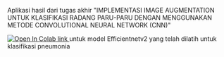Aplikasi hasil dari tugas akhir "IMPLEMENTASI IMAGE AUGMENTATION UNTUK KLASIFIKASI RADANG PARU-PARU DENGAN MENGGUNAKAN METODE CONVOLUTIONAL NEURAL NETWORK (CNN)"

<a target="_blank" href="https://colab.research.google.com/github/Daffa-Ri/tugas_akhir/blob/main/run_on_colab.ipynb">
  <img src="https://colab.research.google.com/assets/colab-badge.svg" alt="Open In Colab"/>
</a>

<a target="_blank" href="https://huggingface.co/Daffa-Ri/efficientnetV2_Pneumonia_Classification/tree/main">
link
</a> untuk model Efficientnetv2 yang telah dilatih untuk klasifikasi pneumonia 
